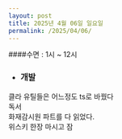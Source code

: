 ```yaml
---
layout: post
title: 2025년 4월 06일 일요일
permalink: /2025/04/06/
---
```

####수면 : 1시 ~ 12시<br/>
* ### 개발<br/>
클라 유틸들은 어느정도 ts로 바꿨다<br/>
독서<br/>
화재감시원 파트를 다 읽었다.<br/>
위스키 한장 마시고 잠